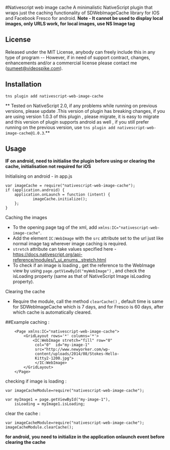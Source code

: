 

#Nativescript web image cache
A minimalistic NativeScript plugin that wraps just the caching functionality of  SDWebImageCache library for IOS and Facebook Fresco for android.
**Note - It cannot be used to display local images, only URLS work, for local images, use NS Image tag**

## License
Released under the MIT License, anybody can freely include this in any type of program -- However, if in need of support contract, changes, enhancements and/or a commercial license please contact me (sumeet@videospike.com).

## Installation 

    tns plugin add nativescript-web-image-cache

** Tested on NativeScript 2.0, if any problems while running on previous versions, please update .This version of plugin has breaking changes, if you are using version 1.0.3 of this plugin , please migrate, it is easy to migrate and this version of plugin supports android as well , if you still prefer running on the previous version, use `tns plugin add nativescript-web-image-cache@1.0.3`.**

## Usage

**IF on android, need to initialise the plugin before using or clearing the cache, initialisation not required for iOS**

Initialising on android - in app.js

    var imageCache = require("nativescript-web-image-cache");
    if (application.android) {
        application.onLaunch = function (intent) {
    	        imageCache.initialize();
        };
    }

 Caching the images
	
 - To the opening page tag of the xml, add
   `xmlns:IC="nativescript-web-image-cache"`.
 - Add the element `IC:WebImage`  with the `src` attribute set to the url just like normal image tag wherever image caching is required.   
 - `stretch` attribute can take values specified here
   -https://docs.nativescript.org/api-reference/modules/\_ui_enums_.stretch.html
 - To check if an image is loading , get the reference to the WebImage view by using `page.getViewById("myWebImage")` , and check the isLoading property (same as that of NativeScript Image isLoading property).

Clearing the cache

- Require the module, call the method `clearCache()`  , default time is same for SDWebImageCache which is 7 days, and for Fresco is 60 days,  after which cache is automatically cleared.

##Example
caching : 
```
    <Page xmlns:IC="nativescript-web-image-cache">
        <GridLayout rows='*' columns='*'> 
	        <IC:WebImage stretch="fill" row="0"
	         col="0"  id="my-image-1"
	         src="http://www.newyorker.com/wp-
	         content/uploads/2014/08/Stokes-Hello-
	         Kitty2-1200.jpg">
	         </IC:WebImage>  
        </GridLayout>
    </Page>
```
checking if image is loading :
```
var imageCacheModule=require("nativescript-web-image-cache");

var myImage1 = page.getViewById("my-image-1"),
	isLoading = myImage1.isLoading; 

```
clear the cache :
```
var imageCacheModule=require("nativescript-web-image-cache");
imageCacheModule.clearCache();
```
**for android, you need to initialize in the application onlaunch event before clearing the cache**

 


